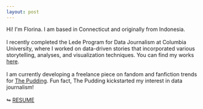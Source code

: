 ```yaml
---
layout: post
---
```


Hi! I'm Florina. I am based in Connecticut and originally from Indonesia.
<br><br>
I recently completed the Lede Program for Data Journalism at Columbia University, where I worked on data-driven stories that incorporated various storytelling, analyses, and visualization techniques. You can find my works <a href="index.html#main">here</a>.
<br><br>
I am currently developing a freelance piece on fandom and fanfiction trends for <a href="https://pudding.cool/">The Pudding</a>. Fun fact, The Pudding kickstarted my interest in data journalism!
<br><br>
<span class="icon">↬</span> <a href="https://retrospatial.github.io/assets/files/Florina%20Sutanto_Resume.pdf" class="resume">RESUME</a>